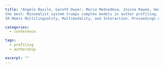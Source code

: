 ```yaml
---
title: "Angelo Basile, Gareth Dwyer, Maria Medvedeva, Josine Rawee, Hessel Haagsma, and <b>Malvina Nissim</b>. Simply
the best: Minimalist system trumps complex models in author profiling. In N. Ferro et al. (editor), <i>Experimental
IR Meets Multilinguality, Multimodality, and Interaction. Proceedings of the 9th International Conference ofthe CLEF Association</i>, CLEF 2018, number 11018 in LCNS, pages 1-14. Springer Nature Switzerland, 2018."

categories: 
  - conference

tags:
  - profiling
  - authorship

excerpt: ""
---
```




